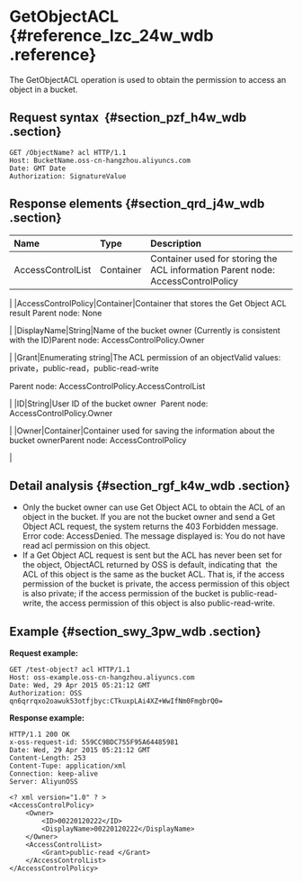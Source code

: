 # GetObjectACL {#reference_lzc_24w_wdb .reference}

The GetObjectACL operation is used to obtain the permission to access an object in a bucket.

## Request syntax  {#section_pzf_h4w_wdb .section}

```
GET /ObjectName? acl HTTP/1.1
Host: BucketName.oss-cn-hangzhou.aliyuncs.com
Date: GMT Date
Authorization: SignatureValue
```

## Response elements {#section_qrd_j4w_wdb .section}

|Name |Type |Description |
|:----|:----|:-----------|
|AccessControlList|Container|Container used for storing the ACL information Parent node: AccessControlPolicy

|
|AccessControlPolicy|Container|Container that stores the Get Object ACL result Parent node: None

|
|DisplayName|String|Name of the bucket owner \(Currently is consistent with the ID\)Parent node: AccessControlPolicy.Owner

|
|Grant|Enumerating string|The ACL permission of an objectValid values: private，public-read，public-read-write

Parent node: AccessControlPolicy.AccessControlList

|
|ID|String|User ID of the bucket owner  Parent node: AccessControlPolicy.Owner

|
|Owner|Container|Container used for saving the information about the bucket ownerParent node: AccessControlPolicy

|

## Detail analysis {#section_rgf_k4w_wdb .section}

-   Only the bucket owner can use Get Object ACL to obtain the ACL of an object in the bucket. If you are not the bucket owner and send a Get Object ACL request, the system returns the 403 Forbidden message. Error code: AccessDenied. The message displayed is: You do not have read acl permission on this object.
-   If a Get Object ACL request is sent but the ACL has never been set for the object, ObjectACL returned by OSS is default, indicating that  the ACL of this object is the same as the bucket ACL. That is, if the access permission of the bucket is private, the access permission of this object is also private; if the access permission of the bucket is public-read-write, the access permission of this object is also public-read-write.

## Example {#section_swy_3pw_wdb .section}

**Request example:**

```
GET /test-object? acl HTTP/1.1
Host: oss-example.oss-cn-hangzhou.aliyuncs.com
Date: Wed, 29 Apr 2015 05:21:12 GMT
Authorization: OSS qn6qrrqxo2oawuk53otfjbyc:CTkuxpLAi4XZ+WwIfNm0FmgbrQ0=
```

**Response example:**

```
HTTP/1.1 200 OK
x-oss-request-id: 559CC9BDC755F95A64485981
Date: Wed, 29 Apr 2015 05:21:12 GMT
Content-Length: 253
Content-Tupe: application/xml
Connection: keep-alive
Server: AliyunOSS

<? xml version="1.0" ? >
<AccessControlPolicy>
    <Owner>
        <ID>00220120222</ID>
        <DisplayName>00220120222</DisplayName>
    </Owner>
    <AccessControlList>
        <Grant>public-read </Grant>
    </AccessControlList>
</AccessControlPolicy>
```

